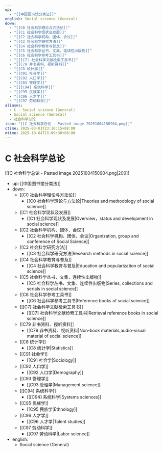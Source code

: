 ```yaml
---
up:
  - "[[中国图书馆分类法]]"
english: Social science (General)
down:
  - "[[C0 社会科学理论与方法论]]"
  - "[[C1 社会科学现状及发展]]"
  - "[[C2 社会科学机构、团体、会议]]"
  - "[[C3 社会科学研究方法]]"
  - "[[C4 社会科学教育与普及]]"
  - "[[C5 社会科学丛书、文集、连续性出版物]]"
  - "[[C6 社会科学参考工具书]]"
  - "[[[C7] 社会科学文献检索工具书]]"
  - "[[C79 非书资料、视听资料]]"
  - "[[C8 统计学]]"
  - "[[C91 社会学]]"
  - "[[C92 人口学]]"
  - "[[C93 管理学]]"
  - "[[[C94] 系统科学]]"
  - "[[C95 民族学]]"
  - "[[C96 人才学]]"
  - "[[C97 劳动科学]]"
aliases:
  - C - Social science (General)
  - Social science (General)
  - 社会科学总论
icon: "[[C 社会科学总论 - Pasted image 20251004150904.png]]"
ctime: 2025-03-01T23:16:15+08:00
mtime: 2025-10-04T15:09:30+08:00
---
```


# C 社会科学总论

![[C 社会科学总论 - Pasted image 20251004150904.png|200]]

- up: [[中国图书馆分类法]]
- down:
	- [[C0 社会科学理论与方法论]]
		- [[C0 社会科学理论与方法论|Theories and methodology of social science]]
	- [[C1 社会科学现状及发展]]
		- [[C1 社会科学现状及发展|Overview，status and development in social science]]
	- [[C2 社会科学机构、团体、会议]]
		- [[C2 社会科学机构、团体、会议|Organization, group and conference of Social Science]]
	- [[C3 社会科学研究方法]]
		- [[C3 社会科学研究方法|Research methods in social science]]
	- [[C4 社会科学教育与普及]]
		- [[C4 社会科学教育与普及|Education and popularization of social science]]
	- [[C5 社会科学丛书、文集、连续性出版物]]
		- [[C5 社会科学丛书、文集、连续性出版物|Series, collections and serials in social science]]
	- [[C6 社会科学参考工具书]]
		- [[C6 社会科学参考工具书|Reference books of social science]]
	- [[[C7] 社会科学文献检索工具书]]
		- [[[C7] 社会科学文献检索工具书|Retrieval reference books in social science]]
	- [[C79 非书资料、视听资料]]
		- [[C79 非书资料、视听资料|Non-book materials,audio-visual material of social science]]
	- [[C8 统计学]]
		- [[C8 统计学|Statistics]]
	- [[C91 社会学]]
		- [[C91 社会学|Sociology]]
	- [[C92 人口学]]
		- [[C92 人口学|Demography]]
	- [[C93 管理学]]
		- [[C93 管理学|Management science]]
	- [[[C94] 系统科学]]
		- [[[C94] 系统科学|Systems sciences]]
	- [[C95 民族学]]
		- [[C95 民族学|Ethnology]]
	- [[C96 人才学]]
		- [[C96 人才学|Talent studies]]
	- [[C97 劳动科学]]
		- [[C97 劳动科学|Labor science]]
- english:
	- Social science (General)
